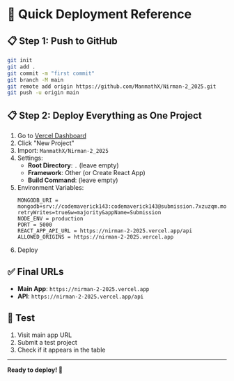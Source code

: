 # 🚀 Quick Deployment Reference

## 📋 **Step 1: Push to GitHub**
```bash
git init
git add .
git commit -m "first commit"
git branch -M main
git remote add origin https://github.com/ManmathX/Nirman-2_2025.git
git push -u origin main
```

## 📋 **Step 2: Deploy Everything as One Project**
1. Go to [Vercel Dashboard](https://vercel.com/dashboard)
2. Click "New Project"
3. Import: `ManmathX/Nirman-2_2025`
4. Settings:
   - **Root Directory**: `.` (leave empty)
   - **Framework**: Other (or Create React App)
   - **Build Command**: (leave empty)
5. Environment Variables:
   ```
   MONGODB_URI = mongodb+srv://codemaverick143:codemaverick143@submission.7xzuzqm.mongodb.net/?retryWrites=true&w=majority&appName=Submission
   NODE_ENV = production
   PORT = 5000
   REACT_APP_API_URL = https://nirman-2-2025.vercel.app/api
   ALLOWED_ORIGINS = https://nirman-2-2025.vercel.app
   ```
6. Deploy

## ✅ **Final URLs**
- **Main App**: `https://nirman-2-2025.vercel.app`
- **API**: `https://nirman-2-2025.vercel.app/api`

## 🎯 **Test**
1. Visit main app URL
2. Submit a test project
3. Check if it appears in the table

---
**Ready to deploy! 🚀**
